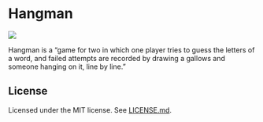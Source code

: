 # Hangman

[![][1]][0]

[0]: https://circleci.com/gh/jpvillaisaza/hangman
[1]: https://circleci.com/gh/jpvillaisaza/hangman.svg?style=shield

Hangman is a “game for two in which one player tries to guess the
letters of a word, and failed attempts are recorded by drawing a
gallows and someone hanging on it, line by line.”

## License

Licensed under the MIT license. See [LICENSE.md](LICENSE.md).
